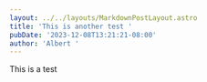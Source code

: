 ```yaml
---
layout: ../../layouts/MarkdownPostLayout.astro
title: 'This is another test '
pubDate: '2023-12-08T13:21:21-08:00'
author: 'Albert '
---
```

This is a test
